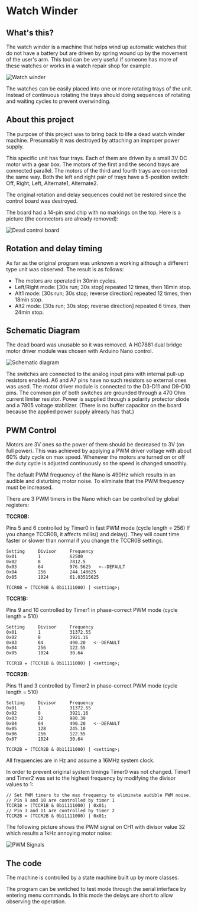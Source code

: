 # Watch Winder

## What's this?

The watch winder is a machine that helps wind up automatic watches that do not have a battery but are driven by spring wound up by the movement of the user's arm. This tool can be very useful if someone has more of these watches or works in a watch repair shop for example.

![Watch winder](img/00.watch-winder-box.jpg "Watch winder")

The watches can be easily placed into one or more rotating trays of the unit. Instead of continuous rotating the trays should doing sequences of rotating and waiting cycles to prevent overwinding.

## About this project

The purpose of this project was to bring back to life a dead watch winder machine. Presumably it was destroyed by attaching an improper power supply.

This specific unit has four trays. Each of them are driven by a small 3V DC motor with a gear box. The motors of the first and the second trays are connected parallel. The motors of the third and fourth trays are connected the same way.
Both the left and right pair of trays have a 5-position switch: Off, Right, Left, Alternate1, Alternate2.

The original rotation and delay sequences could not be restored since the control board was destroyed.

The board had a 14-pin smd chip with no markings on the top. Here is a picture (the connectors are already removed):

![Dead control board](img/01.dead_control_board.jpg "Dead control board")

## Rotation and delay timing

As far as the original program was unknown a working although a different type unit was observed.
The result is as follows:

- The motors are operated in 30min cycles.
- Left/Right mode: [30s run; 30s stop] repeated 12 times, then 18min stop.
- Alt1 mode: [30s run; 30s stop; reverse direction] repeated 12 times, then 18min stop.
- Alt2 mode: [30s run; 30s stop; reverse direction] repeated 6 times, then 24min stop.

## Schematic Diagram

The dead board was unusable so it was removed. A HG7881 dual bridge motor driver module was chosen with Arduino Nano control.

![Schematic diagram](img/07.schematic.jpg "Schematic diagram")

The switches are connected to the analog input pins with internal pull-up resistors enabled. A6 and A7 pins have no such resistors so external ones was used.
The motor driver module is connected to the D3-D11 and D9-D10 pins.
The common pin of both switches are grounded through a 470 Ohm current limiter resistor.
Power is supplied through a polarity protector diode and a 7805 voltage stabilizer. (There is no buffer capacitor on the board because the applied power supply already has that.)

## PWM Control

Motors are 3V ones so the power of them should be decreased to 3V (on full power). This was achieved by applying a PWM driver voltage with about 60% duty cycle on max speed. Whenever the motors are turned on or off the duty cycle is adjusted continuously so the speed is changed smoothly.

The default PWM frequency of the Nano is 490Hz which results in an audible and disturbing motor noise. To eliminate that the PWM frequency must be increased.

There are 3 PWM timers in the Nano which can be controlled by global registers:

**TCCR0B:**

Pins 5 and 6 controlled by Timer0 in fast PWM mode (cycle length = 256)
If you change TCCR0B, it affects millis() and delay(). They will count time
faster or slower than normal if you change the TCCR0B settings.

	Setting 	Divisor 	Frequency
	0x01 	 	1 		 	62500
	0x02  		8 	 		7812.5
	0x03  		64 	 		976.5625   <--DEFAULT
	0x04 	 	256 	 	244.140625
	0x05 	 	1024 	 	61.03515625

	TCCR0B = (TCCR0B & 0b11111000) | <setting>;

**TCCR1B:**

Pins 9 and 10 controlled by Timer1 in phase-correct PWM mode (cycle length = 510)

	Setting 	Divisor 	Frequency
	0x01 	 	1 	 		31372.55
	0x02 	 	8 	 		3921.16
	0x03  		64 	 		490.20   <--DEFAULT
	0x04  		256 	 	122.55
	0x05 	 	1024 	 	30.64

	TCCR1B = (TCCR1B & 0b11111000) | <setting>;

**TCCR2B:**

Pins 11 and 3 controlled by Timer2 in phase-correct PWM mode (cycle length = 510)

	Setting 	Divisor 	Frequency
	0x01 	 	1  			31372.55
	0x02 	 	8 	 		3921.16
	0x03  		32  		980.39
	0x04 	 	64 	 		490.20   <--DEFAULT
	0x05 	 	128  		245.10
	0x06  		256  		122.55
	0x07 	 	1024  		30.64

	TCCR2B = (TCCR2B & 0b11111000) | <setting>;

All frequencies are in Hz and assume a 16MHz system clock.

In order to prevent original system timings Timer0 was not changed. Timer1 and Timer2 was set to the highest frequency by modifying the divisor values to 1:

	// Set PWM timers to the max frequency to eliminate audible PWM noise.
	// Pin 9 and 10 are controlled by timer 1
	TCCR1B = (TCCR1B & 0b11111000) | 0x01;
	// Pin 3 and 11 are controlled by timer 2
	TCCR2B = (TCCR2B & 0b11111000) | 0x01;

The following picture shows the PWM signal on CH1 with divisor value 32 which results a 1kHz annoying motor noise:

![PWM Signals](img/04.pwm_signals.jpg "PWM Signals")

## The code

The machine is controlled by a state machine built up by more classes.

The program can be switched to test mode through the serial interface by entering menu commands. In this mode the delays are short to allow observing the operation.
